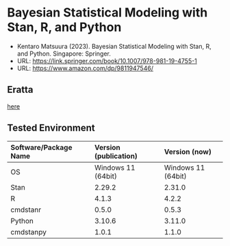 # Bayesian Statistical Modeling with Stan, R, and Python
- Kentaro Matsuura (2023). Bayesian Statistical Modeling with Stan, R, and Python. Singapore: Springer.
- URL: https://link.springer.com/book/10.1007/978-981-19-4755-1
- URL: https://www.amazon.com/dp/9811947546/

## Eratta
[here](errata.md)

## Tested Environment
| Software/Package Name | Version (publication) | Version (now) |
|:-----------|:------------|:------------|
| OS | Windows 11 (64bit) | Windows 11 (64bit) |
| Stan | 2.29.2 | 2.31.0 |
| R | 4.1.3 | 4.2.2 |
| cmdstanr | 0.5.0 | 0.5.3 |
| Python | 3.10.6 | 3.11.0 |
| cmdstanpy | 1.0.1 | 1.1.0 |
